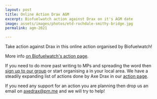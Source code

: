 ```yaml
---
layout: post
title: Online Action Drax AGM
excerpt: Biofuelwatch action against Drax on it's AGM date
image: assets/images/photos/etd-rochdale-smithy-bridge.jpg
permalink: agm-2021

---
```

Take action against Drax in this online action organised by Biofuelwatch!

More info [on Biofuelwatch's action page](https://www.biofuelwatch.org.uk/2021/axedrax-online-action/).

If you need to do more past writing to MPs and spreading the word then [sign up to our group](/signup) or start organising a in your local area. We have a steadily expanding list of actions done by Axe Drax in our [action page](/action). 

If you need any support for an action you are planning then drop us an email on [axedrax@pm.me](mailto:axedrax@pm.me) and we will try to help!